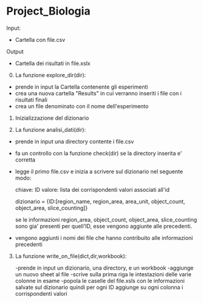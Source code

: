 # Project_Biologia

Input:
 - Cartella con file.csv

Output 
 - Cartella dei risultati in file.xslx

0. La funzione explore_dir(dir):
 
 - prende in input la Cartella contenente gli esperimenti
 - crea una nuova cartella "Results" in cui verranno inseriti i file con i risultati finali 
 - crea un file denominato con il nome dell'esperimento

1. Inizializzazione del dizionario

2. La funzione analisi_dati(dir):

  - prende in input una directory contente i file.csv 
  - fa un controllo con la funzione check(dir) se la directory inserita e' corretta
  - legge il primo file.csv e inizia a scrivere sul dizionario nel seguente modo:

      chiave: ID 
      valore: lista dei corrispondenti valori associati all'id
    
      dizionario = {ID:[region_name, region_area, area_unit, object_count, object_area, slice_counting]}
      
      se le informazioni region_area, object_count, object_area, slice_counting sono gia' presenti per quell'ID, esse vengono aggiunte alle precedenti.
   - vengono aggiunti i nomi dei file che hanno contribuito alle informazioni precedenti

3. La funzione write_on_file(dict,dir,workbook):
   
   -prende in input un dizionario, una directory, e un workbook
   -aggiunge un nuovo sheet al file
   -scrive sulla prima riga le intestazioni delle varie colonne in esame
   -popola le caselle del file.xsls con le informazioni salvate sul dizionario
    quindi per ogni ID aggiunge su ogni colonna i corrispondenti valori
   

    

  
